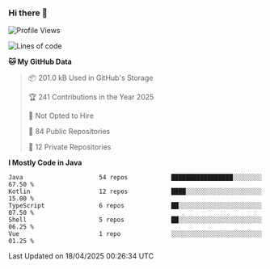 ### Hi there 👋


<!--START_SECTION:waka-->
![Profile Views](http://img.shields.io/badge/Profile%20Views-0-blue)

![Lines of code](https://img.shields.io/badge/From%20Hello%20World%20I%27ve%20Written-3.3%20million%20lines%20of%20code-blue)

**🐱 My GitHub Data** 

> 📦 201.0 kB Used in GitHub's Storage 
 > 
> 🏆 241 Contributions in the Year 2025
 > 
> 🚫 Not Opted to Hire
 > 
> 📜 84 Public Repositories 
 > 
> 🔑 12 Private Repositories 
 > 
**I Mostly Code in Java** 

```text
Java                     54 repos            █████████████████░░░░░░░░   67.50 % 
Kotlin                   12 repos            ████░░░░░░░░░░░░░░░░░░░░░   15.00 % 
TypeScript               6 repos             ██░░░░░░░░░░░░░░░░░░░░░░░   07.50 % 
Shell                    5 repos             ██░░░░░░░░░░░░░░░░░░░░░░░   06.25 % 
Vue                      1 repo              ░░░░░░░░░░░░░░░░░░░░░░░░░   01.25 % 
```




 Last Updated on 18/04/2025 00:26:34 UTC
<!--END_SECTION:waka-->
